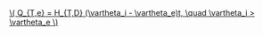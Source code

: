 <a href="/eco2_guide_center/1.%20ECO2%20Logic%20Guide/Hee1_Equation_List.html" class="equation-link" target="_blank" rel="noopener noreferrer">
  \( Q_{T,e} = H_{T,D} (\vartheta_i - \vartheta_e)t, \quad \vartheta_i > \vartheta_e \) 
</a>

